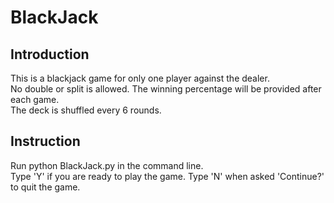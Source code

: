 # BlackJack

## Introduction
This is a blackjack game for only one player against the dealer. <br>
No double or split is allowed. The winning percentage will be provided after each game. 
<br>
The deck is shuffled every 6 rounds. 

## Instruction
Run python BlackJack.py in the command line. <br>
Type 'Y' if you are ready to play the game. Type 'N' when asked 'Continue?' to quit the game.
